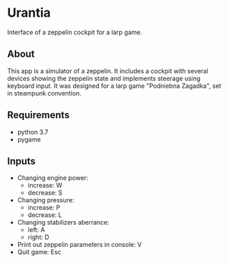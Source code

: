 # Urantia
Interface of a zeppelin cockpit for a larp game.

## About
This app is a simulator of a zeppelin. It includes a cockpit with several devices showing the zeppelin state and implements steerage using keyboard input.
It was designed for a larp game "Podniebna Zagadka", set in steampunk convention.

## Requirements
- python 3.7
- pygame

## Inputs
- Changing engine power:
  - increase: W
  - decrease: S
- Changing pressure:
  - increase: P
  - decrease: L
- Changing stabilizers aberrance:
  - left: A
  - right: D
- Print out zeppelin parameters in console: V
- Quit game: Esc
